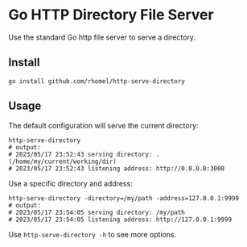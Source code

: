
# Go HTTP Directory File Server

Use the standard Go http file server to serve a directory.

## Install

```
go install github.com/rhomel/http-serve-directory
```

## Usage

The default configuration will serve the current directory:
```
http-serve-directory
# output:
# 2023/05/17 23:52:43 serving directory: . (/home/my/current/working/dir)
# 2023/05/17 23:52:43 listening address: http://0.0.0.0:3000
```

Use a specific directory and address:
```
http-serve-directory -directory=/my/path -address=127.0.0.1:9999
# output:
# 2023/05/17 23:54:05 serving directory: /my/path
# 2023/05/17 23:54:05 listening address: http://127.0.0.1:9999
```

Use `http-serve-directory -h` to see more options.

